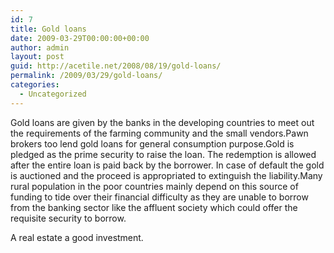 ```yaml
---
id: 7
title: Gold loans
date: 2009-03-29T00:00:00+00:00
author: admin
layout: post
guid: http://acetile.net/2008/08/19/gold-loans/
permalink: /2009/03/29/gold-loans/
categories:
  - Uncategorized
---
```

Gold loans are given by the banks in the developing countries to meet out the requirements of the farming community and the small vendors.Pawn brokers too lend gold loans for general consumption purpose.Gold is pledged as the prime security to raise the loan. The redemption is allowed after the entire loan is paid back by the borrower. In case of default the gold is auctioned and the proceed is appropriated to extinguish the liability.Many rural population in the poor countries mainly depend on this source of funding to tide over their financial difficulty as they are unable to borrow from the banking sector like the affluent society which could offer the requisite security to borrow.

A real estate a good investment.